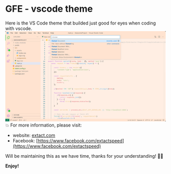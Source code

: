 # GFE - vscode theme
Here is the VS Code theme that builded just good for eyes when coding with vscode.
![Review screenshot](https://raw.githubusercontent.com/extactspeed/gfe/b7d5d5460fa3324184e6d0acc30dc642c27a49db/1b6iNXyQ-commandPalette.jpeg)
💥 For more information, please visit:
* website: [extact.com](https://extact.com/)
* Facebook: [https://www.facebook.com/extactspeed](https://www.facebook.com/extactspeed)

Will be maintaining this as we have time, thanks for your understanding! 🙏🏽

**Enjoy!**
